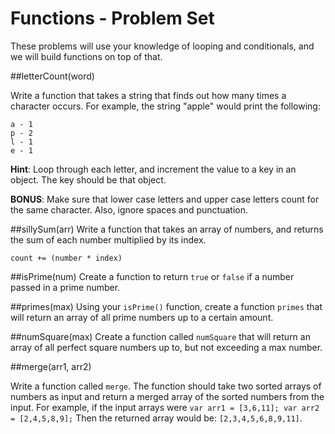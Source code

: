 # Functions - Problem Set

These problems will use your knowledge of looping and conditionals, and we will build functions on top of that.


##letterCount(word)

Write a function that takes a string that finds out how many times a character occurs.  For example, the string "apple" would print the following:

```
a - 1
p - 2
l - 1
e - 1
```

**Hint**: Loop through each letter, and increment the value to a key in an object. The key should be that object.

**BONUS**: Make sure that lower case letters and upper case letters count for the same character.  Also, ignore spaces and punctuation.

##sillySum(arr)
Write a function that takes an array of numbers, and returns the sum of each number multiplied by its index. 

`count += (number * index)`

##isPrime(num)
Create a function to return `true` or `false` if a number passed in a prime number.

##primes(max)
Using your `isPrime()` function, create a function `primes` that will return an array of all prime numbers up to a certain amount.

##numSquare(max)
Create a function called `numSquare` that will return an array of all perfect square numbers up to, but not exceeding a max number.

##merge(arr1, arr2)

Write a function called ```merge```.  The function should take two sorted arrays of numbers as input and return a merged array of the sorted numbers from the input.  For example, if the input arrays were `var arr1 = [3,6,11]; var arr2 = [2,4,5,8,9];`  Then the returned array would be: `[2,3,4,5,6,8,9,11]`.
